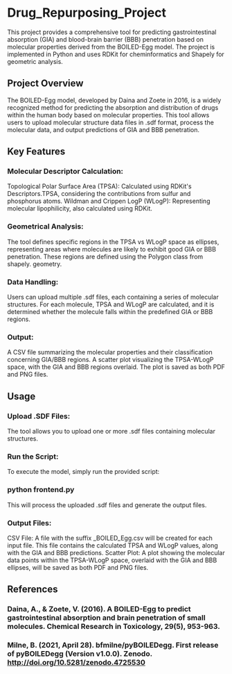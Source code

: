 # Drug_Repurposing_Project
This project provides a comprehensive tool for predicting gastrointestinal absorption (GIA) and blood-brain barrier (BBB) penetration based on molecular properties derived from the BOILED-Egg model. The project is implemented in Python and uses RDKit for cheminformatics and Shapely for geometric analysis.


## Project Overview
The BOILED-Egg model, developed by Daina and Zoete in 2016, is a widely recognized method for predicting the absorption and distribution of drugs within the human body based on molecular properties. This tool allows users to upload molecular structure data files in .sdf format, process the molecular data, and output predictions of GIA and BBB penetration.

## Key Features
### Molecular Descriptor Calculation:

Topological Polar Surface Area (TPSA): Calculated using RDKit's Descriptors.TPSA, considering the contributions from sulfur and phosphorus atoms.
Wildman and Crippen LogP (WLogP): Representing molecular lipophilicity, also calculated using RDKit.
### Geometrical Analysis:

The tool defines specific regions in the TPSA vs WLogP space as ellipses, representing areas where molecules are likely to exhibit good GIA or BBB penetration.
These regions are defined using the Polygon class from shapely. geometry.
### Data Handling:

Users can upload multiple .sdf files, each containing a series of molecular structures.
For each molecule, TPSA and WLogP are calculated, and it is determined whether the molecule falls within the predefined GIA or BBB regions.
### Output:

A CSV file summarizing the molecular properties and their classification concerning GIA/BBB regions.
A scatter plot visualizing the TPSA-WLogP space, with the GIA and BBB regions overlaid. The plot is saved as both PDF and PNG files.

## Usage
### Upload .SDF Files:
The tool allows you to upload one or more .sdf files containing molecular structures.

### Run the Script:
To execute the model, simply run the provided script:

### python frontend.py

This will process the uploaded .sdf files and generate the output files.

### Output Files:

CSV File: A file with the suffix _BOILED_Egg.csv will be created for each input file. This file contains the calculated TPSA and WLogP values, along with the GIA and BBB predictions.
Scatter Plot: A plot showing the molecular data points within the TPSA-WLogP space, overlaid with the GIA and BBB ellipses, will be saved as both PDF and PNG files.

## References
### Daina, A., & Zoete, V. (2016). A BOILED-Egg to predict gastrointestinal absorption and brain penetration of small molecules. Chemical Research in Toxicology, 29(5), 953-963.
### Milne, B. (2021, April 28). bfmilne/pyBOILEDegg. First release of pyBOILEDegg (Version v1.0.0). Zenodo. http://doi.org/10.5281/zenodo.4725530

